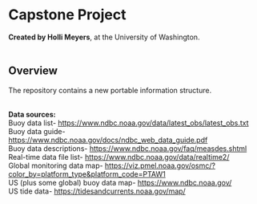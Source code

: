 # Capstone Project
**Created by Holli Meyers**, at the University of Washington. <br/><br/>

## Overview
The repository contains a new portable information structure. <br/>

<br/>**Data sources:** <br/>
Buoy data list- https://www.ndbc.noaa.gov/data/latest_obs/latest_obs.txt <br/>
Buoy data guide- https://www.ndbc.noaa.gov/docs/ndbc_web_data_guide.pdf <br/>
Buoy data descriptions- https://www.ndbc.noaa.gov/faq/measdes.shtml <br/>
Real-time data file list- https://www.ndbc.noaa.gov/data/realtime2/ <br/>
Global monitoring data map- https://viz.pmel.noaa.gov/osmc/?color_by=platform_type&platform_code=PTAW1 <br/>
US (plus some global) buoy data map- https://www.ndbc.noaa.gov/ <br/>
US tide data- https://tidesandcurrents.noaa.gov/map/
